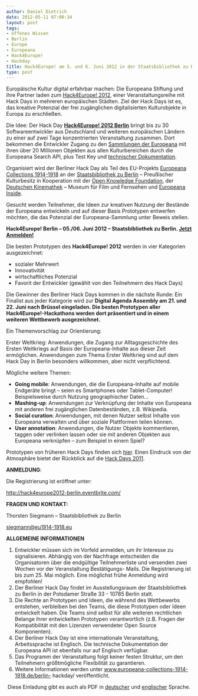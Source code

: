 ```yaml
---
author: Daniel Dietrich
date: 2012-05-11 07:00:34
layout: post
tags:
- offenes Wissen
- Berlin
- Europe
- Europeana
- Hack4Europe!
- Hackday
title: Hack4Europe! am 5. und 6. Juni 2012 in der Staatsbibliothek zu Berlin
type: post
---
```


Europäische Kultur digital erfahrbar machen: Die Europeana Stiftung und ihre Partner laden zum [Hack4Europe! 2012](http://pro.europeana.eu/web/guest/hackathons), einer Veranstaltungsreihe mit Hack Days in mehreren europäischen Städten. Ziel der Hack Days ist es, das kreative Potenzial der frei zugänglichen digitalisierten Kulturobjekte in Europa zu erschließen.

Die Idee: Der Hack Day **[Hack4Europe! 2012 Berlin](http://www.europeana-collections-1914-1918.eu/berlin-hackday)** bringt bis zu 30 Softwareentwickler aus Deutschland und weiteren europäischen Ländern zu einer auf zwei Tage konzentrierten Veranstaltung zusammen. Dort bekommen die Entwickler Zugang zu den [Sammlungen der Europeana](http://www.europeana.eu/portal/) mit ihren über 20 Millionen Objekten aus allen Kulturbereichen durch die Europeana Search API, plus Test Key und [technischer Dokumentation](http://europeanalabs.eu/wiki/EuropeanaOpenSearchAPI).

Organisiert wird der Berliner Hack Day als Teil des EU-Projekts [Europeana Collections 1914-1918](http://www.europeana-collections-1914-1918.eu/) an der [Staatsbibliothek zu Berlin](http://staatsbibliothek-berlin.de/) – Preußischer Kulturbesitz in Kooperation mit der [Open Knowledge Foundation](http://okfn.org), der [Deutschen Kinemathek](http://www.deutsche-kinemathek.de/) – Museum für Film und Fernsehen und [Europeana Inside](http://europeanainside.eu/).

Gesucht werden Teilnehmer, die Ideen zur kreativen Nutzung der Bestände der Europeana entwickeln und auf dieser Basis Prototypen entwerfen möchten, die das Potenzial der Europeana-Sammlung unter Beweis stellen.

**Hack4Europe! Berlin – 05./06. Juni 2012 – Staatsbibliothek zu Berlin. [Jetzt Anmelden!](http://hack4europe2012-berlin.eventbrite.com/)**

Die besten Prototypen des **Hack4Europe! 2012** werden in vier Kategorien ausgezeichnet:

  * sozialer Mehrwert
  * Innovativität
  * wirtschaftliches Potenzial
  * Favorit der Entwickler (gewählt von den Teilnehmern des Hack Days)

Die Gewinner des Berliner Hack Days kommen in die nächste Runde: Ein Finalist aus jeder Kategorie wird zur **Digital Agenda Assembly am 21. und 22. Juni nach Brüssel eingeladen. Die besten Prototypen aller Hack4Europe!-Hackathons werden dort präsentiert und in einem weiteren Wettbewerb ausgezeichnet.**

Ein Themenvorschlag zur Orientierung:

Erster Weltkrieg: Anwendungen, die Zugang zur Alltagsgeschichte des Ersten Weltkriegs auf Basis der Europeana-Inhalte aus dieser Zeit ermöglichen. Anwendungen zum Thema Erster Weltkrieg sind auf dem Hack Day in Berlin besonders willkommen, aber nicht verpflichtend.

Mögliche weitere Themen:

  * **Going mobile**: Anwendungen, die die Europeana-Inhalte auf mobile Endgeräte bringt – seien es Smartphones oder Tablet-Computer! Beispielsweise durch Nutzung geographischer Daten...
  * **Mashing-up**: Anwendungen zur Verknüpfung der Inhalte von Europeana mit anderen frei zugänglichen Datenbeständen, z.B. Wikipedia.
  * **Social curation**: Anwendungen, mit denen Nutzer selbst Inhalte von Europeana verwalten und über soziale Plattformen teilen können.
  * **User annotation**: Anwendungen, die Nutzer Objekte kommentieren, taggen oder verlinken lassen oder sie mit anderen Objekten aus Europeana verknüpfen – zum Beispiel in einem Spiel?

Prototypen von früheren Hack Days finden sich [hier](http://pro.europeana.eu/web/guest/hackathon-prototypes). Einen Eindruck von der Atmosphäre bietet der Rückblick auf die [Hack Days 2011](http://dl.psnc.pl/2011/06/22/podsumowanie-hack4europe/lang-pref/en/).

**ANMELDUNG**:

Die Registrierung ist eröffnet unter:

<http://hack4europe2012-berlin.eventbrite.com/>

**FRAGEN UND KONTAKT:**

Thorsten Siegmann – Staatsbibliothek zu Berlin

siegmann@eu1914-1918.eu

**ALLGEMEINE INFORMATIONEN**

  1. Entwickler müssen sich im Vorfeld anmelden, um ihr Interesse zu signalisieren. Abhängig von der Nachfrage entscheiden die Organisatoren über die endgültige Teilnehmerliste und versenden zwei Wochen vor der Veranstaltung Bestätigungs- Mails. Die Registrierung ist bis zum 25. Mai möglich. Eine möglichst frühe Anmeldung wird empfohlen!
  2. Der Berliner Hack Day findet im Ausstellungsraum der Staatsbibliothek zu Berlin in der Potsdamer Straße 33 - 10785 Berlin statt.
  3. Die Rechte an Prototypen und Ideen, die während des Wettbewerbs entstehen, verbleiben bei den Teams, die diese Prototypen oder Ideen entwickelt haben. Die Teams sind selbst für alle weiteren rechtlichen Belange ihrer entwickelten Prototypen verantwortlich (z.B. Fragen der Kompatibilität mit den Lizenzen verwendeter Open Source Komponenten).
  4. Der Berliner Hack Day ist eine internationale Veranstaltung, Arbeitssprache ist Englisch. Die technische Dokumentation der Europeana API ist ebenfalls nur auf Englisch verfügbar.
  5. Das Programm der Veranstaltung folgt keiner festen Struktur, um den Teilnehmern größtmögliche Flexibilität zu garantieren.
  6. Weitere Informationen werden unter www.europeana-collections-1914-1918.de/berlin- hackday/ veröffentlicht.

 Diese Einladung gibt es auch als PDF in [deutscher](/files/blog/2012/05/Ankuendigung-Hack4EuropeBerlin-deutsch.pdf) und [englischer](/files/blog/2012/05/Ankuendigung-Hack4EuropeBerlin-deutsch.pdf) Sprache.